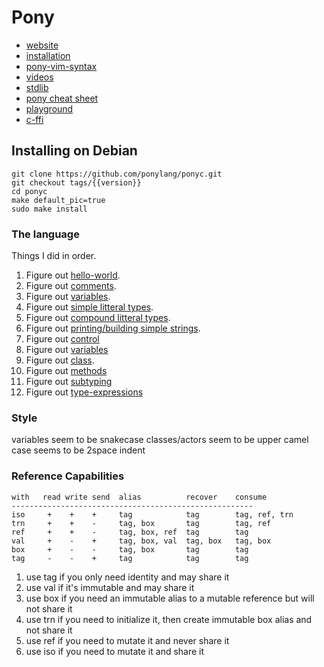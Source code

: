 # Pony

  * [website]( https://www.ponylang.io/)
  * [installation](https://github.com/ponylang/ponyc/blob/master/README.md#installation)
  * [pony-vim-syntax](https://github.com/dleonard0/pony-vim-syntax)
  * [videos](https://www.youtube.com/playlist?list=PLfHYba8zC7hQmDRUcYfJolL2WpUFO8XWC)
  * [stdlib](https://stdlib.ponylang.io/)
  * [pony cheat sheet](https://www.ponylang.io/media/cheatsheet/pony-cheat-sheet.pdf)
  * [playground](https://playground.ponylang.io/)
  * [c-ffi](https://avranju.gitbooks.io/pony-tutorial/c-ffi/calling-c.html)


## Installing on Debian

```
git clone https://github.com/ponylang/ponyc.git
git checkout tags/{{version}}
cd ponyc
make default_pic=true
sudo make install
```

### The language

Things I did in order.

  1. Figure out [hello-world](https://github.com/mgreenly/notes/blob/master/pony/hello/main.pony).
  1. Figure out [comments](https://github.com/mgreenly/notes/blob/master/pony/comments/main.pony).
  1. Figure out [variables](https://github.com/mgreenly/notes/blob/master/pony/variables/main.pony).
  1. Figure out [simple litteral types](https://github.com/mgreenly/notes/blob/master/pony/litterals/main.pony).
  1. Figure out [compound litteral types](https://github.com/mgreenly/notes/blob/master/pony/compound/main.pony).
  1. Figure out [printing/building simple strings](https://github.com/mgreenly/notes/blob/master/pony/printing/main.pony).
  1. Figure out [control](https://github.com/mgreenly/notes/blob/master/pony/control/main.pony)
  1. Figure out [variables](https://github.com/mgreenly/notes/blob/master/pony/variables/main.pony)
  1. Figure out [class](https://github.com/mgreenly/notes/blob/master/pony/class/main.pony).
  1. Figure out [methods](https://github.com/mgreenly/notes/blob/master/pony/methods/main.pony)
  1. Figure out [subtyping](https://github.com/mgreenly/notes/blob/master/pony/subtyping/main.pony)
  1. Figure out [type-expressions](https://github.com/mgreenly/notes/blob/master/pony/type-expressions/main.pony)

### Style

  variables seem to be snakecase
  classes/actors seem to be upper camel case
  seems to be 2space indent


### Reference Capabilities

```
with   read write send  alias          recover    consume
------------------------------------------------------
iso     +    +    +     tag            tag        tag, ref, trn
trn     +    +    -     tag, box       tag        tag, ref
ref     +    +    -     tag, box, ref  tag        tag
val     +    -    +     tag, box, val  tag, box   tag, box
box     +    -    -     tag, box       tag        tag
tag     -    -    +     tag            tag        tag
```


  1. use tag if you only need identity and may share it
  3. use val if it's immutable and may share it
  2. use box if you need an immutable alias to a mutable reference but will not share it
  5. use trn if you need to initialize it, then create immutable box alias and not share it
  4. use ref if you need to mutate it and never share it
  6. use iso if you need to mutate it and share it
